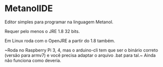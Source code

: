 # MetanolIDE
Editor simples para programar na linguagem Metanol.

Requer pelo menos o JRE 1.8 32 bits.


Em Linux roda com o OpenJRE a partir do 1.8 também.


~Roda no Raspberry Pi 3, 4, mas o arduino-cli tem que ser o binário correto (versão para armv7) e você precisa adaptar o arquivo .bat para tal.~ Ainda não funciona como deveria.


